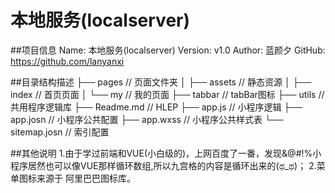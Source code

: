 #   本地服务(localserver)

##项目信息
Name: 本地服务(localserver)
Version: v1.0
Author: 蓝颜夕
GitHub: https://github.com/lanyanxi

##目录结构描述
├── pages                       // 页面文件夹
│   ├── assets                  // 静态资源
│   ├── index                   // 首页页面
│   └── my                      // 我的页面
├── tabbar                      // tabBar图标
├── utils                       // 共用程序逻辑库
├── Readme.md                   // HLEP
├── app.js                      // 小程序逻辑
├── app.josn                    // 小程序公共配置
├── app.wxss                    // 小程序公共样式表
└── sitemap.josn                // 索引配置

##其他说明
1.由于学过前端和VUE(小白级的)，上网百度了一番，发现&@#!%小程序居然也可以像VUE那样循环数组,所以九宫格的内容是循环出来的(ಥ_ಥ)；
2.菜单图标来源于 阿里巴巴图标库。
